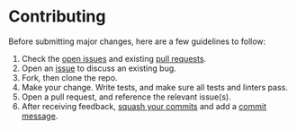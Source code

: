 # Contributing

Before submitting major changes, here are a few guidelines to follow:

1. Check the [open issues][issues] and existing [pull requests][PRs].
1. Open an [issue][issues] to discuss an existing bug.
1. Fork, then clone the repo.
1. Make your change. Write tests, and make sure all tests and linters pass.
1. Open a pull request, and reference the relevant issue(s).
1. After receiving feedback, [squash your commits][squash] and add a [commit message][message].

[issues]: https://github.com/dnozdrin/percent/issues
[PRs]: https://github.com/dnozdrin/percent/pulls
[squash]: http://gitready.com/advanced/2009/02/10/squashing-commits-with-rebase.html
[message]: http://tbaggery.com/2008/04/19/a-note-about-git-commit-messages.html
